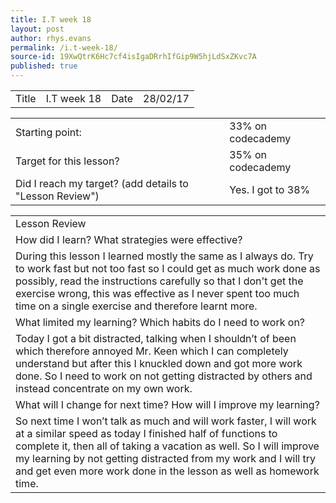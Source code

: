 ```yaml
---
title: I.T week 18
layout: post
author: rhys.evans
permalink: /i.t-week-18/
source-id: 19XwQtrK6Hc7cf4isIgaDRrhIfGip9W5hjLdSxZKvc7A
published: true
---
```

<table>
  <tr>
    <td>Title</td>
    <td>I.T week 18</td>
    <td>Date</td>
    <td>28/02/17</td>
  </tr>
</table>


<table>
  <tr>
    <td>Starting point:</td>
    <td>33% on codecademy </td>
  </tr>
  <tr>
    <td>Target for this lesson?</td>
    <td>35% on codecademy</td>
  </tr>
  <tr>
    <td>Did I reach my target? 
(add details to "Lesson Review")</td>
    <td> Yes. I got to 38%</td>
  </tr>
</table>


<table>
  <tr>
    <td>Lesson Review</td>
  </tr>
  <tr>
    <td>How did I learn? What strategies were effective? </td>
  </tr>
  <tr>
    <td>During this lesson I learned mostly the same as I always do. Try to work fast but not too fast so I could get as much work done as possibly, read the instructions carefully so that I don't get the exercise wrong, this was effective as I never spent too much time on a single exercise and therefore learnt more.</td>
  </tr>
  <tr>
    <td>What limited my learning? Which habits do I need to work on? </td>
  </tr>
  <tr>
    <td>Today I got a bit distracted, talking when I shouldn’t of been which therefore annoyed Mr. Keen which I can completely understand but after this I knuckled down and got more work done. So I need to work on not getting distracted by others and instead concentrate on my own work.</td>
  </tr>
  <tr>
    <td>What will I change for next time? How will I improve my learning?</td>
  </tr>
  <tr>
    <td>So next time I won’t talk as much and will work faster, I will work at a similar speed as today I finished half of functions to complete it, then all of taking a vacation as well. So I will improve my learning by not getting distracted from my work and I will try and get even more work done in the lesson as well as homework time.</td>
  </tr>
</table>


